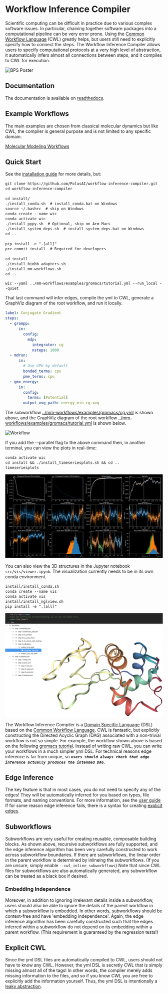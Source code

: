 # Workflow Inference Compiler

Scientific computing can be difficult in practice due to various complex software issues. In particular, chaining together software packages into a computational pipeline can be very error prone. Using the [Common Workflow Language](https://www.commonwl.org) (CWL) greatly helps, but users still need to explicitly specify how to connect the steps. The Workflow Inference Compiler allows users to specify computational protocols at a very high level of abstraction, it automatically infers almost all connections between steps, and it compiles to CWL for execution.

![BPS Poster](BPS_poster.svg)

## Documentation
The documentation is available on [readthedocs](https://workflow-inference-compiler.readthedocs.io/en/latest/).
## Example Workflows
The main examples are chosen from classical molecular dynamics but like CWL, the compiler is general purpose and is not limited to any specific domain.

[Molecular Modeling Workflows](https://github.com/PolusAI/mm-workflows)
## Quick Start
See the [installation guide](docs/installguide.md) for more details, but:
```
git clone https://github.com/PolusAI/workflow-inference-compiler.git
cd workflow-inference-compiler

cd install/
./install_conda.sh  # install_conda.bat on Windows
source ~/.bashrc  # skip on Windows
conda create --name wic
conda activate wic
./install_pypy.sh  # Optional, skip on Arm Macs
./install_system_deps.sh  # install_system_deps.bat on Windows
cd ..

pip install -e ".[all]"
pre-commit install  # Required for developers

cd install
./install_biobb_adapters.sh
./install_mm-workflows.sh
cd ..
```
```
wic --yaml ../mm-workflows/examples/gromacs/tutorial.yml --run_local --quiet
```
That last command will infer edges, compile the yml to CWL, generate a GraphViz diagram of the root workflow, and run it locally.

```yaml
label: Conjugate Gradient
steps:
  - grompp:
      in:
        config:
          mdp:
            integrator: cg
            nsteps: 1000
  - mdrun:
      in:
        # Use GPU by default
        bonded_terms: cpu
        pme_terms: cpu
  - gmx_energy:
      in:
        config:
          terms: [Potential]
        output_xvg_path: energy_min_cg.xvg
```
The subworkflow [../mm-workflows/examples/gromacs/cg.yml](../mm-workflows/examples/gromacs/cg.yml) is shown above, and the GraphViz diagram of the root workflow [../mm-workflows/examples/gromacs/tutorial.yml](../mm-workflows/examples/gromacs/tutorial.yml) is shown below.

![Workflow](examples/gromacs/tutorial.yml.gv.png)

If you add the --parallel flag to the above command then, in another terminal, you can view the plots in real-time:
```
conda activate wic
cd install && ./install_timeseriesplots.sh && cd ..
timeseriesplots
```

![Plots](examples/gromacs/plots.png)

You can also view the 3D structures in the Jupyter notebook `src/vis/viewer.ipynb`. The visualization currently needs to be in its own conda environment.

```
install/install_conda.sh
conda create --name vis
conda activate vis
install/install_nglview.sh
pip install -e ".[all]"
```

![Plots](docs/tree_viewer.png)

The Workflow Inference Compiler is a [Domain Specific Language](https://en.wikipedia.org/wiki/Domain-specific_language) (DSL) based on the [Common Workflow Language](https://www.commonwl.org). CWL is fantastic, but explicitly constructing the Directed Acyclic Graph (DAG) associated with a non-trivial workflow is not so simple. For example, the workflow shown above is based on the following [gromacs tutorial](https://mmb.irbbarcelona.org/biobb/availability/tutorials/cwl). Instead of writing raw CWL, you can write your workflows in a much simpler yml DSL. For technical reasons edge inference is far from unique, so ***`users should always check that edge inference actually produces the intended DAG`***.

## Edge Inference

The key feature is that in most cases, you do not need to specify any of the edges! They will be automatically inferred for you based on types, file formats, and naming conventions. For more information, see the [user guide](docs/userguide.md#edge-inference-algorithm) If for some reason edge inference fails, there is a syntax for creating [explicit edges](docs/userguide.md#explicit-edges).

## Subworkflows

Subworkflows are very useful for creating reusable, composable building blocks. As shown above, recursive subworkflows are fully supported, and the edge inference algorithm has been very carefully constructed to work across subworkflow boundaries. If there are subworkflows, the linear order in the parent workflow is determined by inlineing the subworkflows. (If you are unsure, simply enable `--cwl_inline_subworkflows`) Note that since CWL files for subworkflows are also automatically generated, any subworkflow can be treated as a black box if desired.

### Embedding Independence
Moreover, in addition to ignoring irrelevant details inside a subworkflow, users should also be able to ignore the details of the parent workflow in which a subworkflow is embedded. In other words, subworkflows should be context-free and have 'embedding independence'. Again, the edge inference algorithm has been carefully constructed such that the edges inferred within a subworkflow do not depend on its embedding within a parent workflow. (This requirement is guaranteed by the regression tests!)

## Explicit CWL

Since the yml DSL files are automatically compiled to CWL, users should not have to know any CWL. However, the yml DSL is secretly CWL that is simply missing almost all of the tags! In other words, the compiler merely adds missing information to the files, and so if you know CWL you are free to explicitly add the information yourself. Thus, the yml DSL is intentionally a [leaky abstraction](https://en.wikipedia.org/wiki/Leaky_abstraction).
